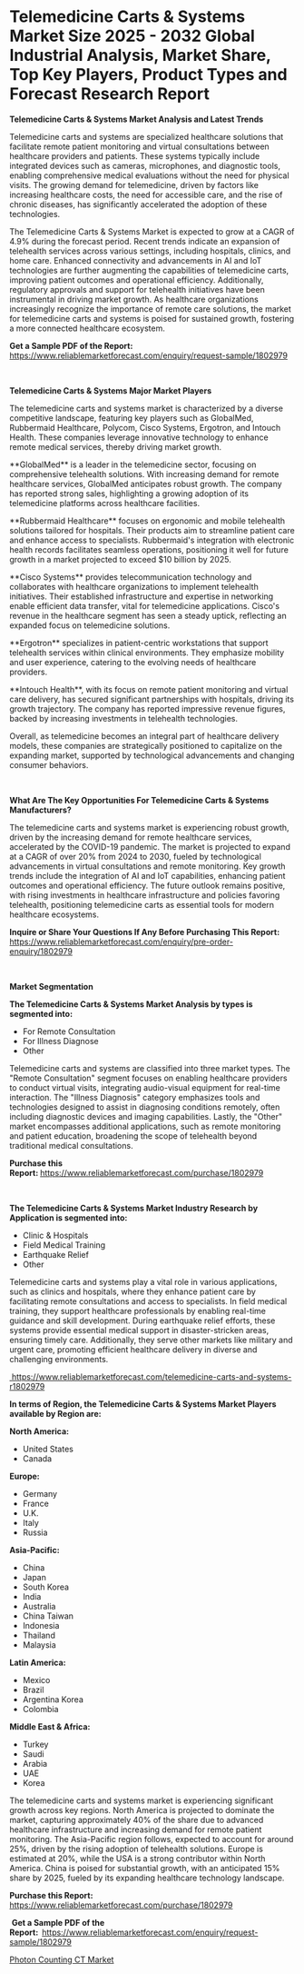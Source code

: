 <p><h1>Telemedicine Carts & Systems Market Size 2025 - 2032 Global Industrial Analysis, Market Share, Top Key Players, Product Types and Forecast Research Report</h1></p><p><strong>Telemedicine Carts & Systems Market Analysis and Latest Trends</strong></p>
<p><p>Telemedicine carts and systems are specialized healthcare solutions that facilitate remote patient monitoring and virtual consultations between healthcare providers and patients. These systems typically include integrated devices such as cameras, microphones, and diagnostic tools, enabling comprehensive medical evaluations without the need for physical visits. The growing demand for telemedicine, driven by factors like increasing healthcare costs, the need for accessible care, and the rise of chronic diseases, has significantly accelerated the adoption of these technologies. </p><p>The Telemedicine Carts & Systems Market is expected to grow at a CAGR of 4.9% during the forecast period. Recent trends indicate an expansion of telehealth services across various settings, including hospitals, clinics, and home care. Enhanced connectivity and advancements in AI and IoT technologies are further augmenting the capabilities of telemedicine carts, improving patient outcomes and operational efficiency. Additionally, regulatory approvals and support for telehealth initiatives have been instrumental in driving market growth. As healthcare organizations increasingly recognize the importance of remote care solutions, the market for telemedicine carts and systems is poised for sustained growth, fostering a more connected healthcare ecosystem.</p></p>
<p><strong>Get a Sample PDF of the Report:&nbsp;</strong> <a href="https://www.reliablemarketforecast.com/enquiry/request-sample/1802979?utm_campaign=2755&utm_medium=2&utm_source=Github&utm_content=ia&utm_term=03032025&utm_id=telemedicine-carts-systems">https://www.reliablemarketforecast.com/enquiry/request-sample/1802979</a></p>
<p>&nbsp;</p>
<p><strong>Telemedicine Carts & Systems Major Market Players</strong></p>
<p><p>The telemedicine carts and systems market is characterized by a diverse competitive landscape, featuring key players such as GlobalMed, Rubbermaid Healthcare, Polycom, Cisco Systems, Ergotron, and Intouch Health. These companies leverage innovative technology to enhance remote medical services, thereby driving market growth.</p><p>**GlobalMed** is a leader in the telemedicine sector, focusing on comprehensive telehealth solutions. With increasing demand for remote healthcare services, GlobalMed anticipates robust growth. The company has reported strong sales, highlighting a growing adoption of its telemedicine platforms across healthcare facilities.</p><p>**Rubbermaid Healthcare** focuses on ergonomic and mobile telehealth solutions tailored for hospitals. Their products aim to streamline patient care and enhance access to specialists. Rubbermaid's integration with electronic health records facilitates seamless operations, positioning it well for future growth in a market projected to exceed $10 billion by 2025.</p><p>**Cisco Systems** provides telecommunication technology and collaborates with healthcare organizations to implement telehealth initiatives. Their established infrastructure and expertise in networking enable efficient data transfer, vital for telemedicine applications. Cisco's revenue in the healthcare segment has seen a steady uptick, reflecting an expanded focus on telemedicine solutions.</p><p>**Ergotron** specializes in patient-centric workstations that support telehealth services within clinical environments. They emphasize mobility and user experience, catering to the evolving needs of healthcare providers.</p><p>**Intouch Health**, with its focus on remote patient monitoring and virtual care delivery, has secured significant partnerships with hospitals, driving its growth trajectory. The company has reported impressive revenue figures, backed by increasing investments in telehealth technologies.</p><p>Overall, as telemedicine becomes an integral part of healthcare delivery models, these companies are strategically positioned to capitalize on the expanding market, supported by technological advancements and changing consumer behaviors.</p></p>
<p>&nbsp;</p>
<p><strong>What Are The Key Opportunities For Telemedicine Carts & Systems Manufacturers?</strong></p>
<p><p>The telemedicine carts and systems market is experiencing robust growth, driven by the increasing demand for remote healthcare services, accelerated by the COVID-19 pandemic. The market is projected to expand at a CAGR of over 20% from 2024 to 2030, fueled by technological advancements in virtual consultations and remote monitoring. Key growth trends include the integration of AI and IoT capabilities, enhancing patient outcomes and operational efficiency. The future outlook remains positive, with rising investments in healthcare infrastructure and policies favoring telehealth, positioning telemedicine carts as essential tools for modern healthcare ecosystems.</p></p>
<p><strong>Inquire or Share Your Questions If Any Before Purchasing This Report:</strong> <a href="https://www.reliablemarketforecast.com/enquiry/pre-order-enquiry/1802979?utm_campaign=2755&utm_medium=2&utm_source=Github&utm_content=ia&utm_term=03032025&utm_id=telemedicine-carts-systems">https://www.reliablemarketforecast.com/enquiry/pre-order-enquiry/1802979</a></p>
<p>&nbsp;</p>
<p><strong>Market Segmentation</strong></p>
<p><strong>The Telemedicine Carts & Systems Market Analysis by types is segmented into:</strong></p>
<p><ul><li>For Remote Consultation</li><li>For Illness Diagnose</li><li>Other</li></ul></p>
<p><p>Telemedicine carts and systems are classified into three market types. The "Remote Consultation" segment focuses on enabling healthcare providers to conduct virtual visits, integrating audio-visual equipment for real-time interaction. The "Illness Diagnosis" category emphasizes tools and technologies designed to assist in diagnosing conditions remotely, often including diagnostic devices and imaging capabilities. Lastly, the "Other" market encompasses additional applications, such as remote monitoring and patient education, broadening the scope of telehealth beyond traditional medical consultations.</p></p>
<p><strong>Purchase this Report:&nbsp;</strong><a href="https://www.reliablemarketforecast.com/purchase/1802979?utm_campaign=2755&utm_medium=2&utm_source=Github&utm_content=ia&utm_term=03032025&utm_id=telemedicine-carts-systems">https://www.reliablemarketforecast.com/purchase/1802979</a></p>
<p>&nbsp;</p>
<p><strong>The Telemedicine Carts & Systems Market Industry Research by Application is segmented into:</strong></p>
<p><ul><li>Clinic & Hospitals</li><li>Field Medical Training</li><li>Earthquake Relief</li><li>Other</li></ul></p>
<p><p>Telemedicine carts and systems play a vital role in various applications, such as clinics and hospitals, where they enhance patient care by facilitating remote consultations and access to specialists. In field medical training, they support healthcare professionals by enabling real-time guidance and skill development. During earthquake relief efforts, these systems provide essential medical support in disaster-stricken areas, ensuring timely care. Additionally, they serve other markets like military and urgent care, promoting efficient healthcare delivery in diverse and challenging environments.</p></p>
<p><a href="https://www.reliablemarketforecast.com/telemedicine-carts-and-systems-r1802979?utm_campaign=2755&utm_medium=2&utm_source=Github&utm_content=ia&utm_term=03032025&utm_id=telemedicine-carts-systems">&nbsp;https://www.reliablemarketforecast.com/telemedicine-carts-and-systems-r1802979</a></p>
<p><strong>In terms of Region, the Telemedicine Carts & Systems Market Players available by Region are:</strong></p>
<p>
    <p> <strong> North America: </strong>
        <ul>
            <li>United States</li>
            <li>Canada</li>
        </ul>
        </p> 
    <p> <strong> Europe: </strong>
        <ul>
            <li>Germany</li>
            <li>France</li>
            <li>U.K.</li>
            <li>Italy</li>
            <li>Russia</li>
        </ul>
        </p> 
    <p> <strong> Asia-Pacific: </strong>
        <ul>
            <li>China</li>
            <li>Japan</li>
            <li>South Korea</li>
            <li>India</li>
            <li>Australia</li>
            <li>China Taiwan</li>
            <li>Indonesia</li>
            <li>Thailand</li>
            <li>Malaysia</li>
        </ul>
        </p> 
    <p> <strong> Latin America: </strong>
        <ul>
            <li>Mexico</li>
            <li>Brazil</li>
            <li>Argentina Korea</li>
            <li>Colombia</li>
        </ul>
        </p> 
    <p> <strong> Middle East & Africa: </strong>
        <ul>
            <li>Turkey</li>
            <li>Saudi</li>
            <li>Arabia</li>
            <li>UAE</li>
            <li>Korea</li>
        </ul>
    </p>
    </p>
<p><p>The telemedicine carts and systems market is experiencing significant growth across key regions. North America is projected to dominate the market, capturing approximately 40% of the share due to advanced healthcare infrastructure and increasing demand for remote patient monitoring. The Asia-Pacific region follows, expected to account for around 25%, driven by the rising adoption of telehealth solutions. Europe is estimated at 20%, while the USA is a strong contributor within North America. China is poised for substantial growth, with an anticipated 15% share by 2025, fueled by its expanding healthcare technology landscape.</p></p>
<p><strong>Purchase this Report: </strong><a href="https://www.reliablemarketforecast.com/purchase/1802979?utm_campaign=2755&utm_medium=2&utm_source=Github&utm_content=ia&utm_term=03032025&utm_id=telemedicine-carts-systems">https://www.reliablemarketforecast.com/purchase/1802979</a></p>
<p>&nbsp;<strong>Get a Sample PDF of the Report:&nbsp;&nbsp;</strong><a href="https://www.reliablemarketforecast.com/enquiry/request-sample/1802979?utm_campaign=2755&utm_medium=2&utm_source=Github&utm_content=ia&utm_term=03032025&utm_id=telemedicine-carts-systems">https://www.reliablemarketforecast.com/enquiry/request-sample/1802979</a></p>
<p><strong></strong></p>
<p><p><a href="https://github.com/semiensamuel72378/Market-Research-Report-List-1/blob/main/photon-counting-ct-market.md?utm_campaign=2755&utm_medium=2&utm_source=Github&utm_content=ia&utm_term=03032025&utm_id=telemedicine-carts-systems">Photon Counting CT Market</a></p></p>